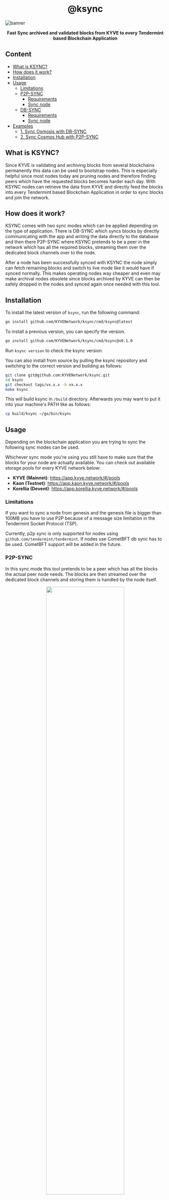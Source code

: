 <div align="center">
  <h1>@ksync</h1>
</div>

![banner](assets/ksync.png)

<p align="center">
<strong>Fast Sync archived and validated blocks from KYVE to every Tendermint based Blockchain Application</strong>
</p>

## Content

- [What is KSYNC?](#what-is-ksync)
- [How does it work?](#how-does-it-work)
- [Installation](#installation)
- [Usage](#usage)
  - [Limitations](#limitations)
  - [P2P-SYNC](#p2p-sync)
    - [Requirements](#p2p-requirements)
    - [Sync node](#sync-node-with-p2p)
  - [DB-SYNC](#db-sync)
    - [Requirements](#db-requirements)
    - [Sync node](#sync-node-with-db)
- [Examples](#examples)
  - [1. Sync Osmosis with DB-SYNC](#1-sync-osmosis-with-db-sync)
  - [2. Sync Cosmos Hub with P2P-SYNC](#2-sync-cosmos-hub-over-p2p-sync)

## What is KSYNC?

Since KYVE is validating and archiving blocks from several blockchains permanently this data can be
used to bootstrap nodes. This is especially helpful since most nodes today are pruning nodes and therefore
finding peers which have the requested blocks becomes harder each day. With KSYNC nodes can retrieve
the data from KYVE and directly feed the blocks into every Tendermint based Blockchain Application in order
to sync blocks and join the network.

## How does it work?

KSYNC comes with two sync modes which can be applied depending on the type of application. There is DB-SYNC
which syncs blocks by directly communicating with the app and writing the data directly to the database and then there
P2P-SYNC where KSYNC pretends to be a peer in the network which has all the required blocks, streaming them over
the dedicated block channels over to the node.

After a node has been successfully synced with KSYNC the node simply can fetch remaining blocks and switch to live mode
like it would have if synced normally. This makes operating nodes way cheaper and even may make archival nodes
obsolete since blocks archived by KYVE can then be safely dropped in the nodes and synced again once needed
with this tool.

## Installation

To install the latest version of `ksync`, run the following command:

```bash
go install github.com/KYVENetwork/ksync/cmd/ksync@latest
```

To install a previous version, you can specify the version.

```bash
go install github.com/KYVENetwork/ksync/cmd/ksync@v0.1.0
```

Run `ksync version` to check the ksync version.

You can also install from source by pulling the ksync repository and switching to the correct version and building
as follows:

```bash
git clone git@github.com:KYVENetwork/ksync.git
cd ksync
git checkout tags/vx.x.x -b vx.x.x
make ksync
```

This will build ksync in `/build` directory. Afterwards you may want to put it into your machine's PATH like
as follows:

```bash
cp build/ksync ~/go/bin/ksync
```

## Usage

Depending on the blockchain application you are trying to sync the following sync modes can be used.

Whichever sync mode you're using you still have to make sure that the blocks for your node are actually available.
You can check out available storage pools for every KYVE network below: 

- **KYVE (Mainnet)**: https://app.kyve.network/#/pools
- **Kaon (Testnet)**: https://app.kaon.kyve.network/#/pools
- **Korellia (Devent)**: https://app.korellia.kyve.network/#/pools

### Limitations

If you want to sync a node from genesis and the genesis file is bigger than 100MB you have to use P2P because of a
message size limitation in the Tendermint Socket Protocol (TSP).

Currently, p2p sync is only supported for nodes using `github.com/tendermint/tendermint`. If nodes use CometBFT db sync
has to be used. CometBFT support will be added in the future.

### P2P-SYNC

In this sync mode this tool pretends to be a peer which has all the blocks the actual peer node needs. The
blocks are then streamed over the dedicated block channels and storing them is handled by the node itself.

<p align="center">
  <img width="70%" src="assets/p2p_sync.png" />
</p>

#### P2P Requirements

It does not matter if you want to sync a node from genesis or from an existing height, the following settings have
to be changed in order to run p2p sync.

Make sure that `persistent_peers` are empty in the `config.toml` config file:

`~/.<chain>/config/config.toml`
```toml
[p2p]

persistent_peers = ""
```

Make sure that your `addrbook.json` is empty or delete it entirely:

```bash
rm ~/.<chain>/config/addrbook.json
```

And finally enable the following setting:

`~/.<chain>/config/config.toml`
```toml
[p2p]

allow_duplicate_ip = true
```

#### Sync node with P2P

Now you can start your node simply with the `start` command like you would start the node normally.

```bash
./<chaind> start
```

When you see that the  node is trying to search for peers but is unable to find any you can start KSYNC.

> **_ATTENTION:_**  If the node actually finds peers the configuration is wrong, in this case double-check the settings
> above

You can then start KSYNC in a **new** terminal with the following command. Please make sure to replace `<user>` and 
`<chain>` with your specific values. This of course is also true for `<pool>` and `<network-api-endpoint>`.

```bash
ksync start mode=p2p --home="/Users/<user>/.<chain>" --pool-id=<pool> --rest=<network-api-endpoint>
```

Available rest endpoints for every network maintained by KYVE:

- **KYVE (Mainnet)**
  - https://api-eu-1.kyve.network
  - https://api-us-1.kyve.network
- **Kaon (Testnet)**
  - https://api-eu-1.kaon.kyve.network
  - https://api-us-1.kaon.kyve.network
- **Korellia (Devent)**
  - https://api.korellia.kyve.network

Once KSYNC starts it automatically continues from the latest height found in the node and starts downloading
the blocks from the storage provider and validates the checksum. You should see blocks streaming over and the node
committing those blocks. If you run this command without a `--target-height` it will sync all blocks which are
available in the pool. You can simply exit the sync process by killing KSYNC with CMD+C.

### DB-SYNC

In this sync mode this tool pretends to be the tendermint process which communicates directly with the
blockchain application over ABCI and replays the blocks against the app and manually writes the results
to the DB directly.

<p align="center">
  <img width="70%" src="assets/db_sync.png" />
</p>

#### DB Requirements

It does not matter if you want to sync a node from genesis or from an existing height, the following settings have
to be changed in order to run DB sync.

Make sure that `proxy_app` and `abci` have the following default values in the `config.toml` config file:

`~/.<chain>/config/config.toml`
```toml
#######################################################################
###                   Main Base Config Options                      ###
#######################################################################

proxy_app = "tcp://127.0.0.1:26658"
abci = "socket"
```

#### Sync node with DB

Now you can start your node with a special flag, so it does not start with tendermint as an embedded process:

```bash
./<chaind> start --with-tendermint=false
```

If you see that the abci server is waiting for new connections you can proceed with starting KSYNC in a **new** 
terminal with the following command. Please make sure to replace `<user>` and
`<chain>` with your specific values. This of course is also true for `<pool>` and `<network-api-endpoint>`.

```bash
ksync start mode=db --home="/Users/<user>/.<chain>" --pool-id=<pool> --rest=<network-api-endpoint>
```

Available rest endpoints for every network maintained by KYVE:

- **KYVE (Mainnet)**
  - https://api-eu-1.kyve.network
  - https://api-us-1.kyve.network
- **Kaon (Testnet)**
  - https://api-eu-1.kaon.kyve.network
  - https://api-us-1.kaon.kyve.network
- **Korellia (Devent)**
  - https://api.korellia.kyve.network

Once KSYNC starts it automatically continues from the latest height found in the node and starts downloading
the blocks from the storage provider and validates the checksum. You should KSYNC committing blocks against the app.
If you run this command without a `--target-height` it will sync all blocks which are
available in the pool. KSYNC will automatically exit once a target height is reached, or you can simply exit the sync 
process by killing KSYNC with CMD+C.

## Examples

All examples below use test data from a KYVE test chain running on `http://35.158.99.65:26657`. This should not be
used in production and is only intended for demonstration purposes.

### 1. Sync Osmosis with DB-SYNC

To sync osmosis you have to download and set up the correct osmosis binary. To sync from genesis the version `v3.1.0` has
to be used. You can download them [here](https://github.com/osmosis-labs/osmosis/releases/tag/v3.1.0) or build them from source: [https://github.com/osmosis-labs/osmosis](https://github.com/osmosis-labs/osmosis)

Verify installation with

```bash
./osmosisd version
3.1.0
```

After the installation init the config

```bash
./osmosisd init <your-moniker> --chain-id osmosis-1
```

download the genesis

```bash
wget -O ~/.osmosisd/config/genesis.json https://github.com/osmosis-labs/networks/raw/main/osmosis-1/genesis.json
```

Important: Don't include an addrbook.json and make sure persistent_peers and etc. are empty for now or else the node will connect to other peers. It should only connect
to our peer.

when the config is done the node can be started

```bash
./osmosisd start --with-tendermint=false
```

After you see that the node is waiting for incoming connections you can open a **new** terminal and start
the sync.

```bash
ksync start --mode=db --home="/Users/<user>/.osmosisd" --pool-id=3 --rest=http://35.158.99.65:1317
```

You should see KSYNC connecting to Osmosis and applying the blocks against the app. After the ~600 blocks were 
applied KSYNC automatically exits.

When you want to continue to sync normally you can now add an addrbook or add peers in `persistent_peers`. When you start
the node again with the normal start command `./osmosisd start` the node should continue normally and tries to sync the remaining blocks.

### 2. Sync Cosmos Hub over P2P-SYNC

Since we want to sync Cosmos Hub from genesis and the genesis file is bigger than 100MB we have to use P2P sync.

To sync cosmos you have to download and set up the correct gaia binary. To sync from genesis the version `v4.2.1` has
to be used. You can download them [here](https://github.com/cosmos/gaia/releases/tag/v4.2.1) or build them from source: 
[https://github.com/cosmos/gaia](https://github.com/cosmos/gaia)

Verify installation with

```bash
./gaiad version
4.2.1
```

After the installation init the project

```bash
./gaiad init <your-moniker> --chain-id cosmoshub-4
```

download the genesis

```bash
wget https://raw.githubusercontent.com/cosmos/mainnet/master/genesis/genesis.cosmoshub-4.json.gz
gzip -d genesis.cosmoshub-4.json.gz
mv genesis.cosmoshub-4.json ~/.gaia/config/genesis.json
```

and edit the following in `~/.gaia/config/config.toml`. TIP: those settings can be found under "p2p"

```toml
allow_duplicate_ip = true
```

Important: Don't include an addrbook.json and make sure persistent_peers and etc. are empty for now or else the node 
will connect to other peers. It should only connect to our peer.

When the config is done the node can be started. NOTE: this can take a while (~5mins) since the genesis file is 
quite big. You can skip invariants checks to boot even fast, but it still takes a long time until the gaia node starts.

```bash
./gaiad start --x-crisis-skip-assert-invariants
```

After you see that the node is searching for peers you can start the tool. For testing KYVE has archived the first
5000 blocks of Cosmos Hub, so after that height is reached the sync will be done.

```bash
ksync start --mode=p2p --home="/Users/<user>/.gaia" --pool-id=0 --rest=http://35.158.99.65:1317
```

You should see the peer connecting and sending over blocks to the gaia node. After all the blocks have been applied
the tool shows _Done_ and you can safely exit the process with CMD+C.

When you want to continue to sync normally you can now add an addrbook or add peers in `persistent_peers`. 
When you start  the node again the node should continue normally and tries to sync the remaining blocks.
